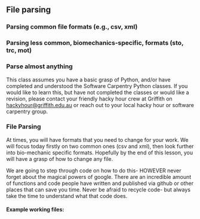 ## File parsing
### Parsing common file formats (e.g., csv, xml)
### Parsing less common, biomechanics-specific, formats (sto, trc, mot)
### Parse almost anything


This class assumes you have a basic grasp of Python, and/or have completed and understood the Software Carpentry Python classes. If you would like to learn this, but have not completed the classes or would like a revision, please contact your friendly hacky hour crew at Griffith on hackyhour@griffith.edu.au or reach out to your local hacky hour or software carpentry group.

### File Parsing

At times, you will have formats that you need to change for your work. We will focus today firstly on two common ones (csv and xml), then look further into bio-mechanic specific formats. Hopefully by the end of this lesson, you will have a grasp of how to change any file.

We are going to step through code on how to do this- HOWEVER never forget about the magical powers of google. There are an incredible amount of functions and code people have written and published via github or other places that can save you time. Never be afraid to recycle code- but always take the time to understand what that code does.

#### Example working files:
